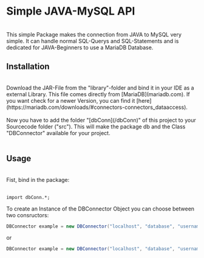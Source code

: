 # Simple JAVA-MySQL API
<br>
This simple Package makes the connection from JAVA to MySQL very simple. It can handle normal SQL-Querys and SQL-Statements and is dedicated for JAVA-Beginners to use a MariaDB Database.

<h2> Installation </h2>
<br>
Download the JAR-File from the "library"-folder and bind it in your IDE as a external Library. This file comes directly from [MariaDB](mariadb.com). If you want check for a newer Version, you can find it [here](https://mariadb.com/downloads/#connectors-connectors_dataaccess).
<br>
<br>
Now you have to add the folder "[dbConn](/dbConn)" of this project to your Sourcecode folder ("src"). This will make the package db and the Class "DBConnector" available for your project.
<br>
<br>
<h2> Usage </h2>
<br>
Fist, bind in the package:
<br>
<br>

```
import dbConn.*;
```

To create an Instance of the DBConnector Object you can choose between two consructors:
<br>

```java
DBConnector example = new DBConnector("localhost", "database", "username", "password");
```

or

```java
DBConnector example = new DBConnector("localhost", "database", "username", "password");
```

